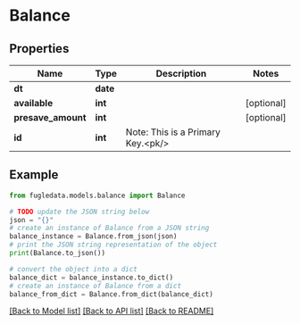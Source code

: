 # Balance


## Properties

Name | Type | Description | Notes
------------ | ------------- | ------------- | -------------
**dt** | **date** |  | 
**available** | **int** |  | [optional] 
**presave_amount** | **int** |  | [optional] 
**id** | **int** | Note: This is a Primary Key.&lt;pk/&gt; | 

## Example

```python
from fugledata.models.balance import Balance

# TODO update the JSON string below
json = "{}"
# create an instance of Balance from a JSON string
balance_instance = Balance.from_json(json)
# print the JSON string representation of the object
print(Balance.to_json())

# convert the object into a dict
balance_dict = balance_instance.to_dict()
# create an instance of Balance from a dict
balance_from_dict = Balance.from_dict(balance_dict)
```
[[Back to Model list]](../README.md#documentation-for-models) [[Back to API list]](../README.md#documentation-for-api-endpoints) [[Back to README]](../README.md)


